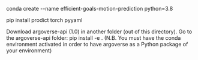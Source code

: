 conda create --name efficient-goals-motion-prediction python=3.8

pip install 
    prodict
    torch
    pyyaml

Download argoverse-api (1.0) in another folder (out of this directory).
Go to the argoverse-api folder:
    pip install -e . (N.B. You must have the conda environment activated in order to have argoverse as a Python package of your environment)